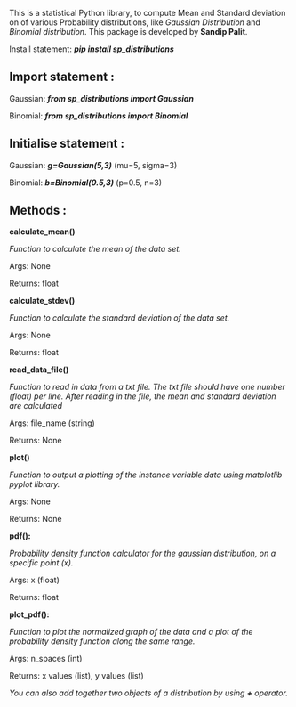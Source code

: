 This is a statistical Python library,  to compute Mean and Standard deviation on of various Probability distributions,
 like _Gaussian Distribution_ and _Binomial distribution_. This package is developed by **Sandip Palit**.
 
Install statement: **_pip install sp_distributions_**
 
## **Import statement :**

Gaussian:  **_from sp_distributions import Gaussian_**

Binomial: **_from sp_distributions import Binomial_**

## **Initialise statement :**

Gaussian:  **_g=Gaussian(5,3)_**    (mu=5, sigma=3)

Binomial: **_b=Binomial(0.5,3)_**    (p=0.5, n=3)

## **Methods :**

**calculate_mean()**

_Function to calculate the mean of the data set._

Args: None

Returns: float

**calculate_stdev()**

_Function to calculate the standard deviation of the data set._

Args: None

Returns: float

**read_data_file()**

_Function to read in data from a txt file. The txt file should have one number (float) per line. After reading in the file, the mean and standard deviation are calculated_

Args: file_name (string)

Returns: None

**plot()**

_Function to output a plotting of the instance variable data using matplotlib pyplot library._

Args: None

Returns: None

**pdf():**

_Probability density function calculator for the gaussian distribution, on a specific point (x)._

Args: x (float)

Returns: float

**plot_pdf():**

_Function to plot the normalized graph of the data and a plot of the probability density function along the same range._

Args: n_spaces (int)

Returns: x values (list), y values (list)



_You can also add together two objects of a distribution by using **+** operator._